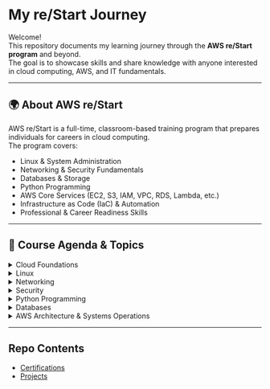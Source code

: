 # My re/Start Journey

Welcome!  
This repository documents my learning journey through the **AWS re/Start program** and beyond.  
The goal is to showcase skills and share knowledge with anyone interested in cloud computing, AWS, and IT fundamentals.

---

## 🌍 About AWS re/Start
AWS re/Start is a full-time, classroom-based training program that prepares individuals for careers in cloud computing.  
The program covers:
- Linux & System Administration  
- Networking & Security Fundamentals  
- Databases & Storage  
- Python Programming  
- AWS Core Services (EC2, S3, IAM, VPC, RDS, Lambda, etc.)  
- Infrastructure as Code (IaC) & Automation  
- Professional & Career Readiness Skills  

---

## 📑 Course Agenda & Topics  

<details>
<summary>Cloud Foundations</summary>

- Professional Skills (career readiness, teamwork, communication)  
- Cloud Foundations  
  - Introduction to Computing & Basic Concepts  
  - Development Team Roles  
  - Cloud Computing Advantages  
  - AWS & Pricing Fundamentals  
  - AWS Infrastructure Overview  
  - AWS Services & Categories  

</details>

<details>
<summary>Linux</summary>

- Introduction to Linux & Command Line  
- Users & Groups  
- Editing Files, File System, Files & Permissions  
- Managing Processes, Services & Logs  
- Bash Shell & Scripting  
- Software Management  

</details>

<details>
<summary>Networking</summary>

- Networking Concepts & Internet Protocols  
- Public/Private & Static/Dynamic IPs  
- Subnetting & Troubleshooting  
- Amazon VPC, Subnets, and Networking Resources  
- Additional Protocols & Technologies  

</details>

<details>
<summary>Security</summary>

- Security Lifecycle (Prevention, Detection, Response, Analysis)  
- Network & System Hardening  
- Data Protection & PKI  
- Identity Management & AWS IAM  
- AWS CloudTrail, Config & Trusted Advisor  
- Security Best Practices & Compliance  

</details>

<details>
<summary>Python Programming</summary>

- Core syntax & programming concepts  
- Problem solving with Python  
- Applying Python in cloud and automation contexts  

</details>

<details>
<summary>Databases</summary>

- Database fundamentals  
- AWS database services (RDS, DynamoDB, etc.)  

</details>

<details>
<summary>AWS Architecture & Systems Operations</summary>

- Designing resilient and scalable architectures  
- System operations & monitoring  
- Tooling and automation (CloudFormation, JSON/YAML, IaC)  
- Servers, scaling, and load balancing (EC2, ELB, Auto Scaling, Route 53, CloudFront)  
- Serverless and Containers (Lambda, ECS, Fargate, etc.)  
- AWS Networking Services & Storage/Archiving  

</details>

---

## Repo Contents

- [Certifications](./certifications/README.md)
- [Projects](./projects/README.md)